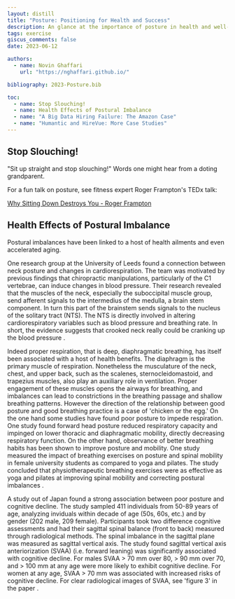 ```yaml
---
layout: distill
title: "Posture: Positioning for Health and Success"
description: An glance at the importance of posture in health and well-being
tags: exercise
giscus_comments: false
date: 2023-06-12

authors:
  - name: Novin Ghaffari
    url: "https://nghaffari.github.io/"

bibliography: 2023-Posture.bib

toc:
  - name: Stop Slouching!
  - name: Health Effects of Postural Imbalance
  - name: "A Big Data Hiring Failure: The Amazon Case"
  - name: "Humantic and HireVue: More Case Studies"
---
```


## Stop Slouching!

"Sit up straight and stop slouching!" Words one might hear from a doting grandparent.

For a fun talk on posture, see fitness expert Roger Frampton's TEDx talk:

[Why Sitting Down Destroys You - Roger Frampton](https://www.youtube.com/watch?v=jOJLx4Du3vU)

## Health Effects of Postural Imbalance

Postural imbalances have been linked to a host of health ailments and even accelerated aging.

One research group at the University of Leeds found a connection between neck posture and changes in cardiorespiration. The team was motivated by previous findings that chiropractic manipulations, particularly of the C1 vertebrae, can induce changes in blood pressure. Their research revealed that the muscles of the neck, especially the suboccipital muscle group, send afferent signals to the intermedius of the medulla, a brain stem component. In turn this part of the brainstem sends signals to the nucleus of the solitary tract (NTS). The NTS is directly involved in altering cardiorespiratory variables such as blood pressure and breathing rate. In short, the evidence suggests that crooked neck really could be cranking up the blood pressure <d-cite key="edwardsetal2007"></d-cite>. 

Indeed proper respiration, that is deep, diaphragmatic breathing, has itself been associated with a host of health benefits<d-cite key="hamasaki2020"></d-cite>. The diaphragm is the primary muscle of respiration. Nonetheless the musculature of the neck, chest, and upper back, such as the scalenes, sternocleidomastoid, and trapezius muscles, also play an auxiliary role in ventilation. Proper engagement of these muscles opens the airways for breathing, and imbalances can lead to constrictions in the breathing passage and shallow breathing patterns. However the direction of the relationship between good posture and good breathing practice is a case of 'chicken or the egg.' On the one hand some studies have found poor posture to impede respiration. One study found forward head posture reduced respiratory capacity and impinged on lower thoracic and diaphragmatic mobility, directly decreasing respiratory function<d-cite key="kosekietal2019"></d-cite>. On the other hand, observance of better breathing habits has been shown to improve posture and mobility. One study measured the impact of breathing exercises on posture and spinal mobility in female university students as compared to yoga and pilates. The study concluded that physiotherapeutic breathing exercises were as effective as yoga and pilates at improving spinal mobility and correcting postural imbalances <d-cite key="csepregietal2022"></d-cite>.

A study out of Japan found a strong association between poor posture and cognitive decline. The study sampled 411 individuals from 50-89 years of age, analyzing inviduals within decade of age (50s, 60s, etc.) and by gender (202 male, 209 female). Participants took two difference cognitive assessments and had their sagittal spinal balance (front to back) measured through radiological methods. The spinal imbalance in the sagittal plane was measured as sagittal vertical axis. The study found sagittal vertical axis anteriorization (SVAA) (i.e. forward leaning) was significantly associated with cognitive decline. For males SVAA > 70 mm over 80, > 90 mm over 70, and > 100 mm at any age were more likely to exhibit cognitive decline. For women at any age, SVAA > 70 mm was associated with increased risks of cognitive decline. For clear radiological images of SVAA, see 'figure 3' in the paper <d-cite key="nishimuraetal2022"></d-cite>.
